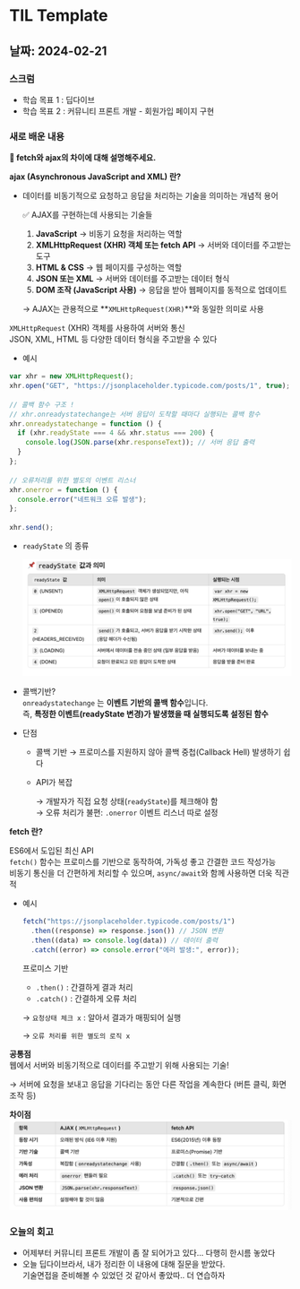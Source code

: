 # TIL Template

## 날짜: 2024-02-21

### 스크럼
- 학습 목표 1 : 딥다이브
- 학습 목표 2 : 커뮤니티 프론트 개발 - 회원가입 페이지 구현

### 새로 배운 내용
**📍 fetch와 ajax의 차이에 대해 설명해주세요.**

**ajax (Asynchronous JavaScript and XML) 란?**
- 데이터를 비동기적으로 요청하고 응답을 처리하는 기술을 의미하는 개념적 용어

  ✅ AJAX를 구현하는데 사용되는 기술들

  1. **JavaScript** → 비동기 요청을 처리하는 역할
  2. **XMLHttpRequest (XHR) 객체 또는 fetch API** → 서버와 데이터를 주고받는 도구
  3. **HTML & CSS** → 웹 페이지를 구성하는 역할
  4. **JSON 또는 XML** → 서버와 데이터를 주고받는 데이터 형식
  5. **DOM 조작 (JavaScript 사용)** → 응답을 받아 웹페이지를 동적으로 업데이트

  → AJAX는 관용적으로 **`XMLHttpRequest(XHR)`**와 동일한 의미로 사용


`XMLHttpRequest` (XHR) 객체를 사용하여 서버와 통신  
JSON, XML, HTML 등 다양한 데이터 형식을 주고받을 수 있다

- 예시

```jsx
var xhr = new XMLHttpRequest();
xhr.open("GET", "https://jsonplaceholder.typicode.com/posts/1", true);

// 콜백 함수 구조 !
// xhr.onreadystatechange는 서버 응답이 도착할 때마다 실행되는 콜백 함수
xhr.onreadystatechange = function () {
  if (xhr.readyState === 4 && xhr.status === 200) {
    console.log(JSON.parse(xhr.responseText)); // 서버 응답 출력
  }
};

// 오류처리를 위한 별도의 이벤트 리스너
xhr.onerror = function () {
  console.error("네트워크 오류 발생");
};

xhr.send();

```

- `readyState` 의 종류

  ![image.png](./image/readyState의미.png)

- 콜백기반?  
  `onreadystatechange` 는 **이벤트 기반의 콜백 함수**입니다.  
  즉, **특정한 이벤트(readyState 변경)가 발생했을 때 실행되도록 설정된 함수**


- 단점
  - 콜백 기반 → 프로미스를 지원하지 않아 콜백 중첩(Callback Hell) 발생하기 쉽다
  - API가 복잡

    → 개발자가 직접 요청 상태(`readyState`)를 체크해야 함  
    → 오류 처리가 불편:  `.onerror` 이벤트 리스너 따로 설정



**fetch 란?**

ES6에서 도입된 최신 API  
`fetch()` 함수는 프로미스를 기반으로 동작하여, 가독성 좋고 간결한 코드 작성가능  
비동기 통신을 더 간편하게 처리할 수 있으며, `async/await`와 함께 사용하면 더욱 직관적

- 예시

    ```jsx
    fetch("https://jsonplaceholder.typicode.com/posts/1")
      .then((response) => response.json()) // JSON 변환
      .then((data) => console.log(data)) // 데이터 출력
      .catch((error) => console.error("에러 발생:", error));
    ```

  프로미스 기반

  - `.then()` : 간결하게 결과 처리
  - `.catch()` : 간결하게 오류 처리

  → `요청상태 체크 x` : 알아서 결과가 매핑되어 실행

  → `오류 처리를 위한 별도의 로직 x`


**공통점**  
웹에서 서버와 비동기적으로 데이터를 주고받기 위해 사용되는 기술!

→ 서버에 요청을 보내고 응답을 기다리는 동안 다른 작업을 계속한다 (버튼 클릭, 화면 조작 등)

**차이점**  
![image.png](./image/에이젝스와패치의차이.png)

### 오늘의 회고
- 어제부터 커뮤니티 프론트 개발이 좀 잘 되어가고 있다... 다행히 한시름 놓았다
- 오늘 딥다이브라서, 내가 정리한 이 내용에 대해 질문을 받았다.   
기술면접을 준비해볼 수 있었던 것 같아서 좋았따.. 더 연습하자
